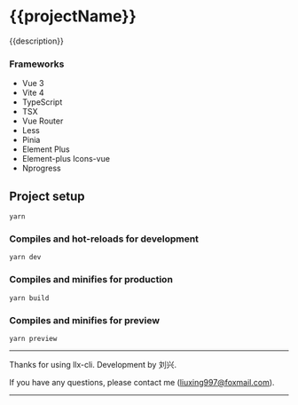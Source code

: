 # {{projectName}}

{{description}}

### Frameworks

- Vue 3
- Vite 4
- TypeScript
- TSX
- Vue Router
- Less
- Pinia
- Element Plus
- Element-plus Icons-vue
- Nprogress

## Project setup
```
yarn
```

### Compiles and hot-reloads for development
```
yarn dev
```

### Compiles and minifies for production
```
yarn build
```

### Compiles and minifies for preview
```
yarn preview
```

---
Thanks for using llx-cli. Development by 刘兴.

If you have any questions, please contact me (liuxing997@foxmail.com).

---




